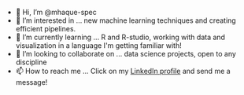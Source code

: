 - 👋 Hi, I’m @mhaque-spec
- 👀 I’m interested in ... new machine learning techniques and creating efficient pipelines.
- 🌱 I’m currently learning ... R and R-studio, working with data and visualization in a language I'm getting familiar with!
- 💞️ I’m looking to collaborate on ... data science projects, open to any discipline
- 📫 How to reach me ... Click on my [LinkedIn profile](https://www.linkedin.com/in/madihahh/) and send me a message!

<!---
mhaque-spec/mhaque-spec is a ✨ special ✨ repository because its `README.md` (this file) appears on your GitHub profile.
You can click the Preview link to take a look at your changes.
--->
